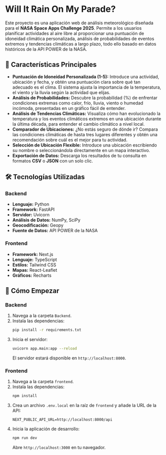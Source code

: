 # Will It Rain On My Parade?

Este proyecto es una aplicación web de análisis meteorológico diseñada para el **NASA Space Apps Challenge 2025**. Permite a los usuarios planificar actividades al aire libre al proporcionar una puntuación de idoneidad climática personalizada, análisis de probabilidades de eventos extremos y tendencias climáticas a largo plazo, todo ello basado en datos históricos de la API POWER de la NASA.

## 🚀 Características Principales

* **Puntuación de Idoneidad Personalizada (1-5):** Introduce una actividad, ubicación y fecha, y obtén una puntuación clara sobre qué tan adecuado es el clima. El sistema ajusta la importancia de la temperatura, el viento y la lluvia según la actividad que elijas.
* **Análisis de Probabilidades:** Descubre la probabilidad (%) de enfrentar condiciones extremas como calor, frío, lluvia, viento o humedad incómoda, presentadas en un gráfico fácil de entender.
* **Análisis de Tendencias Climáticas:** Visualiza cómo han evolucionado la temperatura y los eventos climáticos extremos en una ubicación durante la última década, para entender el cambio climático a nivel local.
* **Comparador de Ubicaciones:** ¿No estás seguro de dónde ir? Compara las condiciones climáticas de hasta tres lugares diferentes y obtén una recomendación sobre cuál es el mejor para tu actividad.
* **Selección de Ubicación Flexible:** Introduce una ubicación escribiendo su nombre o seleccionándola directamente en un mapa interactivo.
* **Exportación de Datos:** Descarga los resultados de tu consulta en formatos **CSV** o **JSON** con un solo clic.

## 🛠️ Tecnologías Utilizadas

### Backend
* **Lenguaje:** Python
* **Framework:** FastAPI
* **Servidor:** Uvicorn
* **Análisis de Datos:** NumPy, SciPy
* **Geocodificación:** Geopy
* **Fuente de Datos:** API POWER de la NASA

### Frontend
* **Framework:** Next.js
* **Lenguaje:** TypeScript
* **Estilos:** Tailwind CSS
* **Mapas:** React-Leaflet
* **Gráficos:** Recharts

## 🏁 Cómo Empezar

### Backend
1.  Navega a la carpeta `Backend`.
2.  Instala las dependencias:
    ```bash
    pip install -r requirements.txt
    ```
3.  Inicia el servidor:
    ```bash
    uvicorn app.main:app --reload
    ```
    El servidor estará disponible en `http://localhost:8000`.

### Frontend
1.  Navega a la carpeta `frontend`.
2.  Instala las dependencias:
    ```bash
    npm install
    ```
3.  Crea un archivo `.env.local` en la raíz de `frontend` y añade la URL de la API:
    ```
    NEXT_PUBLIC_API_URL=http://localhost:8000/api
    ```
4.  Inicia la aplicación de desarrollo:
    ```bash
    npm run dev
    ```
    Abre `http://localhost:3000` en tu navegador.